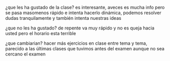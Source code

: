 ¿que les ha gustado de la clase?
es interesante, aveces es mucha info pero se pasa masomenos 
rápido e intenta hacerlo dinámica, podemos resolver dudas 
tranquilamente y también intenta nuestras ideas 

¿que no les ha gustado?
de repente va muy rápido y no es queja hacia usted pero el horario esta terrible

¿que cambiarian?
hacer más ejercicios en clase entre tema y tema, parecido a las últimas 
clases que tuvimos antes del examen aunque no sea cercano el examen 